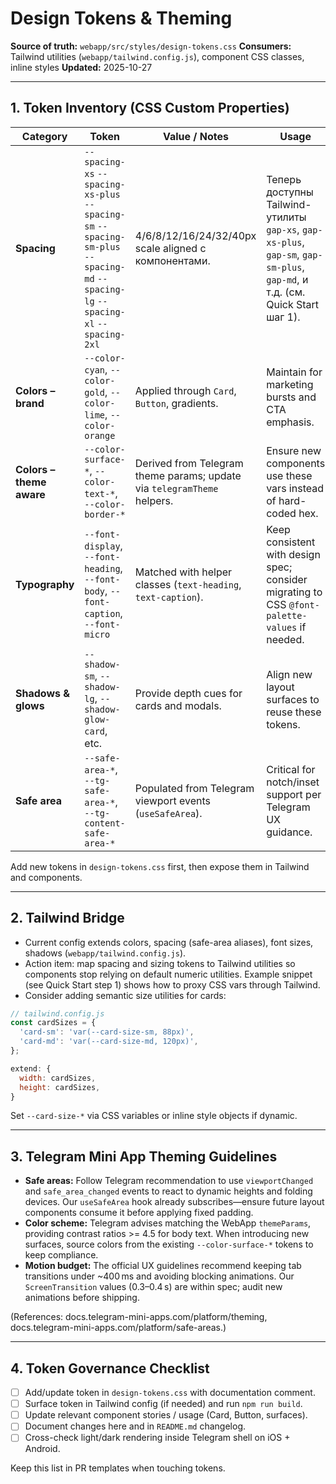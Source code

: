 # Design Tokens & Theming

**Source of truth:** `webapp/src/styles/design-tokens.css`
**Consumers:** Tailwind utilities (`webapp/tailwind.config.js`), component CSS classes, inline styles
**Updated:** 2025-10-27

---

## 1. Token Inventory (CSS Custom Properties)

| Category | Token | Value / Notes | Usage |
|----------|-------|---------------|-------|
| **Spacing** | `--spacing-xs` `--spacing-xs-plus` `--spacing-sm` `--spacing-sm-plus` `--spacing-md` `--spacing-lg` `--spacing-xl` `--spacing-2xl` | 4/6/8/12/16/24/32/40px scale aligned с компонентами. | Теперь доступны Tailwind-утилиты `gap-xs`, `gap-xs-plus`, `gap-sm`, `gap-sm-plus`, `gap-md`, и т.д. (см. Quick Start шаг 1).
| **Colors – brand** | `--color-cyan`, `--color-gold`, `--color-lime`, `--color-orange` | Applied through `Card`, `Button`, gradients. | Maintain for marketing bursts and CTA emphasis.
| **Colors – theme aware** | `--color-surface-*`, `--color-text-*`, `--color-border-*` | Derived from Telegram theme params; update via `telegramTheme` helpers. | Ensure new components use these vars instead of hard-coded hex.
| **Typography** | `--font-display`, `--font-heading`, `--font-body`, `--font-caption`, `--font-micro` | Matched with helper classes (`text-heading`, `text-caption`). | Keep consistent with design spec; consider migrating to CSS `@font-palette-values` if needed.
| **Shadows & glows** | `--shadow-sm`, `--shadow-lg`, `--shadow-glow-card`, etc. | Provide depth cues for cards and modals. | Align new layout surfaces to reuse these tokens.
| **Safe area** | `--safe-area-*`, `--tg-safe-area-*`, `--tg-content-safe-area-*` | Populated from Telegram viewport events (`useSafeArea`). | Critical for notch/inset support per Telegram UX guidance.

Add new tokens in `design-tokens.css` first, then expose them in Tailwind and components.

---

## 2. Tailwind Bridge

- Current config extends colors, spacing (safe-area aliases), font sizes, shadows (`webapp/tailwind.config.js`).
- Action item: map spacing and sizing tokens to Tailwind utilities so components stop relying on default numeric utilities. Example snippet (see Quick Start step 1) shows how to proxy CSS vars through Tailwind.
- Consider adding semantic size utilities for cards:

```js
// tailwind.config.js
const cardSizes = {
  'card-sm': 'var(--card-size-sm, 88px)',
  'card-md': 'var(--card-size-md, 120px)',
};

extend: {
  width: cardSizes,
  height: cardSizes,
}
```

Set `--card-size-*` via CSS variables or inline style objects if dynamic.

---

## 3. Telegram Mini App Theming Guidelines

- **Safe areas:** Follow Telegram recommendation to use `viewportChanged` and `safe_area_changed` events to react to dynamic heights and folding devices. Our `useSafeArea` hook already subscribes—ensure future layout components consume it before applying fixed padding.
- **Color scheme:** Telegram advises matching the WebApp `themeParams`, providing contrast ratios >= 4.5 for body text. When introducing new surfaces, source colors from the existing `--color-surface-*` tokens to keep compliance.
- **Motion budget:** The official UX guidelines recommend keeping tab transitions under ~400 ms and avoiding blocking animations. Our `ScreenTransition` values (0.3–0.4 s) are within spec; audit new animations before shipping.

(References: docs.telegram-mini-apps.com/platform/theming, docs.telegram-mini-apps.com/platform/safe-areas.)

---

## 4. Token Governance Checklist

- [ ] Add/update token in `design-tokens.css` with documentation comment.
- [ ] Surface token in Tailwind config (if needed) and run `npm run build`.
- [ ] Update relevant component stories / usage (Card, Button, surfaces).
- [ ] Document changes here and in `README.md` changelog.
- [ ] Cross-check light/dark rendering inside Telegram shell on iOS + Android.

Keep this list in PR templates when touching tokens.
